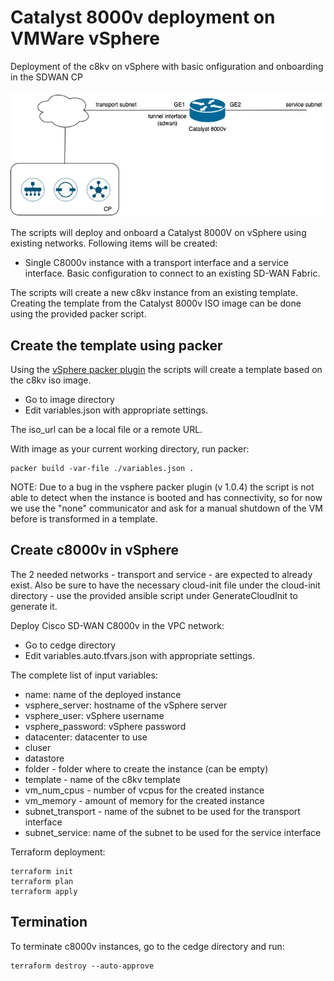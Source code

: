 # Catalyst 8000v deployment on VMWare vSphere

Deployment of the c8kv on vSphere with basic onfiguration and onboarding in the SDWAN CP

![C8KV Deployment](../../cedge_deployment.png)

The scripts will deploy and onboard a Catalyst 8000V on vSphere using existing networks. Following items will be created:

- Single C8000v instance with a transport interface and a service interface. Basic configuration to connect to an existing SD-WAN Fabric.

The scripts will create a new c8kv instance from an existing template. Creating the template from the Catalyst 8000v ISO image can be done using the provided packer script.

## Create the template using packer

Using the [vSphere packer plugin](https://github.com/hashicorp/packer-plugin-vsphere) the scripts will create a template based on the c8kv iso image.

- Go to image directory
- Edit variables.json with appropriate settings.

The iso_url can be a local file or a remote URL.

With image as your current working directory, run packer:

    packer build -var-file ./variables.json .

NOTE:  Due to a bug in the vsphere packer plugin (v 1.0.4) the script is not able to detect when the instance is booted and has connectivity, so for now we use the "none" communicator and ask for a manual shutdown of the VM before is transformed in a template.

## Create c8000v in vSphere

The 2 needed networks - transport and service - are expected to already exist. Also be sure to have the necessary cloud-init file under the cloud-init directory - use the provided ansible script under GenerateCloudInit to generate it.

Deploy Cisco SD-WAN C8000v in the VPC network:

- Go to cedge directory
- Edit variables.auto.tfvars.json with appropriate settings.

The complete list of input variables:

- name: name of the deployed instance
- vsphere_server: hostname of the vSphere server
- vsphere_user: vSphere username
- vsphere_password: vSphere password
- datacenter: datacenter to use
- cluser
- datastore
- folder - folder where to create the instance (can be empty)
- template - name of the c8kv template
- vm_num_cpus - number of vcpus for the created instance
- vm_memory - amount of memory for the created instance
- subnet_transport - name of the subnet to be used for the transport interface
- subnet_service: name of the subnet to be used for the service interface

Terraform deployment:

    terraform init
    terraform plan
    terraform apply

## Termination

To terminate c8000v instances, go to the cedge directory and run:

    terraform destroy --auto-approve
